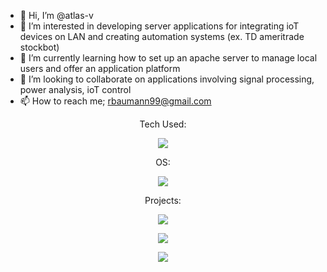 - 👋 Hi, I’m @atlas-v
- 👀 I’m interested in developing server applications for integrating ioT devices on LAN and creating automation systems (ex. TD ameritrade stockbot)
- 🌱 I’m currently learning how to set up an apache server to manage local users and offer an application platform
- 💞️ I’m looking to collaborate on applications involving signal processing, power analysis, ioT control 
- 📫 How to reach me; rbaumann99@gmail.com

<p align="center">Tech Used:</p>
<p align="center">
  <a style="pointer-events: none;  cursor: default;">
    <img src="https://skillicons.dev/icons?i=html,js,css,nodejs,postgresql,react,python,cpp&perline=3&theme=light" />
  </a>
</p>

<p align="center">OS:</p>
<p align="center">
  <a style="pointer-events: none;  cursor: default;">
    <img src="https://skillicons.dev/icons?i=linux&theme=light" />
  </a>
</p>

<p align="center">Projects:</p>
<p align="center">
  <a style="pointer-events: none;  cursor: default;">
    <img src="https://skillicons.dev/icons?i=raspberrypi,ros&theme=light" />
  </a>
</p>

<p align="center">
<a href="https://github.com/anuraghazra/github-readme-stats">
  <img src="https://github-readme-stats.vercel.app/api/top-langs/?username=atlas-v&layout=donut" />
</a>
</p>

<p align="center">
<a href="https://visitcount.itsvg.in">
  <img src="https://visitcount.itsvg.in/api?id=atlas-v&label=Views&color=3&icon=5&pretty=true" />
</a>
</p>
